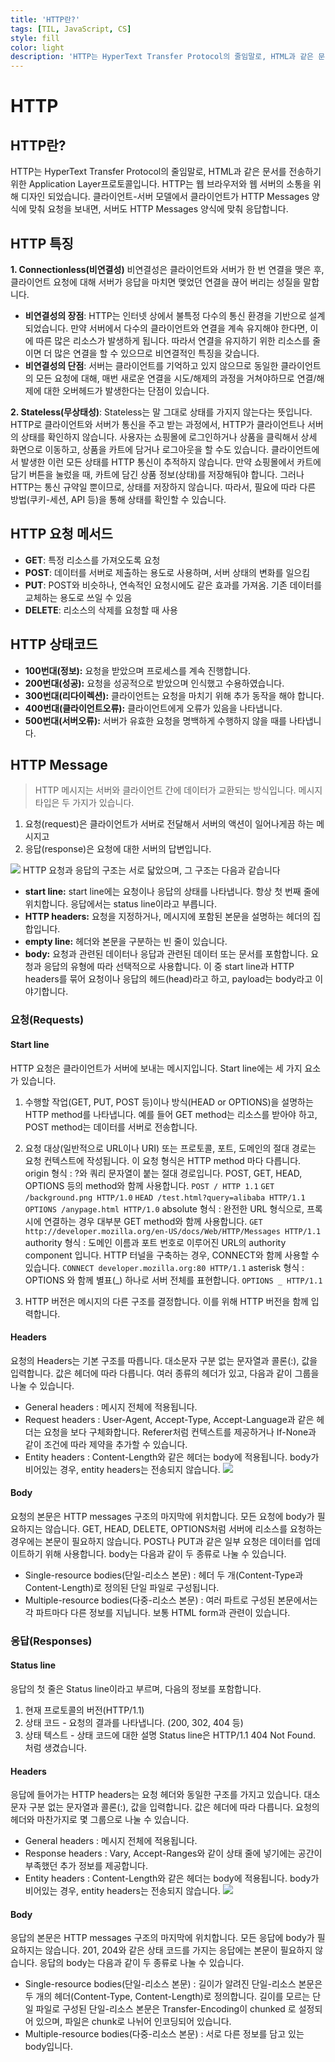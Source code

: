 ```yaml
---
title: 'HTTP란?'
tags: [TIL, JavaScript, CS]
style: fill
color: light
description: 'HTTP는 HyperText Transfer Protocol의 줄임말로, HTML과 같은 문서를 전송하기 위한 Application Layer프로토콜입니다'
---
```


# HTTP

## HTTP란?

HTTP는 HyperText Transfer Protocol의 줄임말로, HTML과 같은 문서를 전송하기 위한 Application Layer프로토콜입니다. HTTP는 웹 브라우저와 웹 서버의 소통을 위해 디자인 되었습니다. 클라이언트-서버 모델에서 클라이언트가 HTTP Messages 양식에 맞춰 요청을 보내면, 서버도 HTTP Messages 양식에 맞춰 응답합니다.

## HTTP 특징

**1. Connectionless(비연결성)**
비연결성은 클라이언트와 서버가 한 번 연결을 맺은 후, 클라이언트 요청에 대해 서버가 응답을 마치면 맺었던 연결을 끊어 버리는 성질을 말합니다.

- **비연결성의 장점**:
  HTTP는 인터넷 상에서 불특정 다수의 통신 환경을 기반으로 설계되었습니다.
  만약 서버에서 다수의 클라이언트와 연결을 계속 유지해야 한다면, 이에 따른 많은 리소스가 발생하게 됩니다.
  따라서 연결을 유지하기 위한 리소스를 줄이면 더 많은 연결을 할 수 있으므로 비연결적인 특징을 갖습니다.
- **비연결성의 단점**:
  서버는 클라이언트를 기억하고 있지 않으므로 동일한 클라이언트의 모든 요청에 대해, 매번 새로운 연결을 시도/해제의 과정을 거쳐야하므로 연결/해제에 대한 오버헤드가 발생한다는 단점이 있습니다.

**2. Stateless(무상태성)**:
Stateless는 말 그대로 상태를 가지지 않는다는 뜻입니다. HTTP로 클라이언트와 서버가 통신을 주고 받는 과정에서, HTTP가 클라이언트나 서버의 상태를 확인하지 않습니다. 사용자는 쇼핑몰에 로그인하거나 상품을 클릭해서 상세 화면으로 이동하고, 상품을 카트에 담거나 로그아웃을 할 수도 있습니다. 클라이언트에서 발생한 이런 모든 상태를 HTTP 통신이 추적하지 않습니다. 만약 쇼핑몰에서 카트에 담기 버튼을 눌렀을 때, 카트에 담긴 상품 정보(상태)를 저장해둬야 합니다. 그러나 HTTP는 통신 규약일 뿐이므로, 상태를 저장하지 않습니다. 따라서, 필요에 따라 다른 방법(쿠키-세션, API 등)을 통해 상태를 확인할 수 있습니다.

## HTTP 요청 메서드

- **GET**: 특정 리소스를 가져오도록 요청
- **POST**: 데이터를 서버로 제출하는 용도로 사용하며, 서버 상태의 변화를 일으킴
- **PUT**: POST와 비슷하나, 연속적인 요청시에도 같은 효과를 가져옴. 기존 데이터를 교체하는 용도로 쓰일 수 있음
- **DELETE**: 리소스의 삭제를 요청할 때 사용

## HTTP 상태코드

- **100번대(정보):** 요청을 받았으며 프로세스를 계속 진행합니다.
- **200번대(성공):** 요청을 성공적으로 받았으며 인식했고 수용하였습니다.
- **300번대(리다이렉션):** 클라이언트는 요청을 마치기 위해 추가 동작을 해야 합니다.
- **400번대(클라이언트오류):** 클라이언트에게 오류가 있음을 나타냅니다.
- **500번대(서버오류):** 서버가 유효한 요청을 명백하게 수행하지 않을 때를 나타냅니다.

## HTTP Message

> HTTP 메시지는 서버와 클라이언트 간에 데이터가 교환되는 방식입니다. 메시지 타입은 두 가지가 있습니다.

1. 요청(request)은 클라이언트가 서버로 전달해서 서버의 액션이 일어나게끔 하는 메시지고
2. 응답(response)은 요청에 대한 서버의 답변입니다.

![](https://images.velog.io/images/blackdavil01/post/2a32db47-9009-40e8-9790-ca09ad59e9f8/%EC%8A%A4%ED%81%AC%EB%A6%B0%EC%83%B7,%202021-07-30%2015-17-53.png)
HTTP 요청과 응답의 구조는 서로 닯았으며, 그 구조는 다음과 같습니다

- **start line:** start line에는 요청이나 응답의 상태를 나타냅니다. 항상 첫 번째 줄에 위치합니다. 응답에서는 status line이라고 부릅니다.
- **HTTP headers:** 요청을 지정하거나, 메시지에 포함된 본문을 설명하는 헤더의 집합입니다.
- **empty line:** 헤더와 본문을 구분하는 빈 줄이 있습니다.
- **body:** 요청과 관련된 데이터나 응답과 관련된 데이터 또는 문서를 포함합니다. 요청과 응답의 유형에 따라 선택적으로 사용합니다.
  이 중 start line과 HTTP headers를 묶어 요청이나 응답의 헤드(head)라고 하고, payload는 body라고 이야기합니다.

### 요청(Requests)

#### Start line

HTTP 요청은 클라이언트가 서버에 보내는 메시지입니다. Start line에는 세 가지 요소가 있습니다.

1. 수행할 작업(GET, PUT, POST 등)이나 방식(HEAD or OPTIONS)을 설명하는 HTTP method를 나타냅니다. 예를 들어 GET method는 리소스를 받아야 하고, POST method는 데이터를 서버로 전송합니다.

2. 요청 대상(일반적으로 URL이나 URI) 또는 프로토콜, 포트, 도메인의 절대 경로는 요청 컨텍스트에 작성됩니다. 이 요청 형식은 HTTP method 마다 다릅니다.
   origin 형식 : ?와 쿼리 문자열이 붙는 절대 경로입니다. POST, GET, HEAD, OPTIONS 등의 method와 함께 사용합니다.
   `POST / HTTP 1.1`
   `GET /background.png HTTP/1.0`
   `HEAD /test.html?query=alibaba HTTP/1.1`
   `OPTIONS /anypage.html HTTP/1.0`
   absolute 형식 : 완전한 URL 형식으로, 프록시에 연결하는 경우 대부분 GET method와 함께 사용합니다.
   `GET http://developer.mozilla.org/en-US/docs/Web/HTTP/Messages HTTP/1.1`
   authority 형식 : 도메인 이름과 포트 번호로 이루어진 URL의 authority component 입니다. HTTP 터널을 구축하는 경우, CONNECT와 함께 사용할 수 있습니다.
   `CONNECT developer.mozilla.org:80 HTTP/1.1`
   asterisk 형식 : OPTIONS 와 함께 별표(_) 하나로 서버 전체를 표현합니다.
   ```OPTIONS _ HTTP/1.1```

3. HTTP 버전은 메시지의 다른 구조를 결정합니다. 이를 위해 HTTP 버전을 함께 입력합니다.

#### Headers

요청의 Headers는 기본 구조를 따릅니다. 대소문자 구분 없는 문자열과 콜론(:), 값을 입력합니다. 값은 헤더에 따라 다릅니다. 여러 종류의 헤더가 있고, 다음과 같이 그룹을 나눌 수 있습니다.

- General headers : 메시지 전체에 적용됩니다.
- Request headers : User-Agent, Accept-Type, Accept-Language과 같은 헤더는 요청을 보다 구체화합니다. Referer처럼 컨텍스트를 제공하거나 If-None과 같이 조건에 따라 제약을 추가할 수 있습니다.
- Entity headers : Content-Length와 같은 헤더는 body에 적용됩니다. body가 비어있는 경우, entity headers는 전송되지 않습니다.
  ![](https://images.velog.io/images/blackdavil01/post/9bca806e-8a3c-4065-aa72-72b65bd6494a/%EC%8A%A4%ED%81%AC%EB%A6%B0%EC%83%B7,%202021-07-30%2015-23-06.png)

#### Body

요청의 본문은 HTTP messages 구조의 마지막에 위치합니다. 모든 요청에 body가 필요하지는 않습니다. GET, HEAD, DELETE, OPTIONS처럼 서버에 리소스를 요청하는 경우에는 본문이 필요하지 않습니다. POST나 PUT과 같은 일부 요청은 데이터를 업데이트하기 위해 사용합니다. body는 다음과 같이 두 종류로 나눌 수 있습니다.

- Single-resource bodies(단일-리소스 본문) : 헤더 두 개(Content-Type과 Content-Length)로 정의된 단일 파일로 구성됩니다.
- Multiple-resource bodies(다중-리소스 본문) : 여러 파트로 구성된 본문에서는 각 파트마다 다른 정보를 지닙니다. 보통 HTML form과 관련이 있습니다.

### 응답(Responses)

#### Status line

응답의 첫 줄은 Status line이라고 부르며, 다음의 정보를 포함합니다.

1. 현재 프로토콜의 버전(HTTP/1.1)
2. 상태 코드 - 요청의 결과를 나타냅니다. (200, 302, 404 등)
3. 상태 텍스트 - 상태 코드에 대한 설명
   Status line은 HTTP/1.1 404 Not Found. 처럼 생겼습니다.

#### Headers

응답에 들어가는 HTTP headers는 요청 헤더와 동일한 구조를 가지고 있습니다. 대소문자 구분 없는 문자열과 콜론(:), 값을 입력합니다. 값은 헤더에 따라 다릅니다. 요청의 헤더와 마찬가지로 몇 그룹으로 나눌 수 있습니다.

- General headers : 메시지 전체에 적용됩니다.
- Response headers : Vary, Accept-Ranges와 같이 상태 줄에 넣기에는 공간이 부족했던 추가 정보를 제공합니다.
- Entity headers : Content-Length와 같은 헤더는 body에 적용됩니다. body가 비어있는 경우, entity headers는 전송되지 않습니다.
  ![](https://images.velog.io/images/blackdavil01/post/58e7869e-89ff-42b4-b93c-a367df390620/%EC%8A%A4%ED%81%AC%EB%A6%B0%EC%83%B7,%202021-07-30%2015-26-00.png)

#### Body

응답의 본문은 HTTP messages 구조의 마지막에 위치합니다. 모든 응답에 body가 필요하지는 않습니다. 201, 204와 같은 상태 코드를 가지는 응답에는 본문이 필요하지 않습니다. 응답의 body는 다음과 같이 두 종류로 나눌 수 있습니다.

- Single-resource bodies(단일-리소스 본문) :
  길이가 알려진 단일-리소스 본문은 두 개의 헤더(Content-Type, Content-Length)로 정의합니다.
  길이를 모르는 단일 파일로 구성된 단일-리소스 본문은 Transfer-Encoding이 chunked 로 설정되어 있으며, 파일은 chunk로 나뉘어 인코딩되어 있습니다.
- Multiple-resource bodies(다중-리소스 본문) : 서로 다른 정보를 담고 있는 body입니다.
